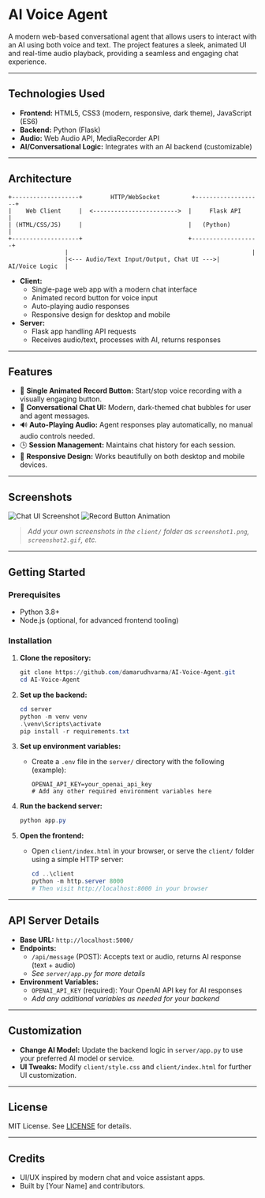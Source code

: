 # AI Voice Agent

A modern web-based conversational agent that allows users to interact with an AI using both voice and text. The project features a sleek, animated UI and real-time audio playback, providing a seamless and engaging chat experience.

---

## Technologies Used

- **Frontend:** HTML5, CSS3 (modern, responsive, dark theme), JavaScript (ES6)
- **Backend:** Python (Flask)
- **Audio:** Web Audio API, MediaRecorder API
- **AI/Conversational Logic:** Integrates with an AI backend (customizable)

---

## Architecture

```
+-------------------+        HTTP/WebSocket         +-------------------+
|    Web Client     |  <------------------------>  |     Flask API     |
| (HTML/CSS/JS)     |                              |   (Python)        |
+-------------------+                              +-------------------+
				|                                                    |
				|<--- Audio/Text Input/Output, Chat UI --->|   AI/Voice Logic  |
```

- **Client:**
  - Single-page web app with a modern chat interface
  - Animated record button for voice input
  - Auto-playing audio responses
  - Responsive design for desktop and mobile
- **Server:**
  - Flask app handling API requests
  - Receives audio/text, processes with AI, returns responses

---

## Features

- 🎤 **Single Animated Record Button:** Start/stop voice recording with a visually engaging button.
- 💬 **Conversational Chat UI:** Modern, dark-themed chat bubbles for user and agent messages.
- 🔊 **Auto-Playing Audio:** Agent responses play automatically, no manual audio controls needed.
- 🕒 **Session Management:** Maintains chat history for each session.
- 📱 **Responsive Design:** Works beautifully on both desktop and mobile devices.

---

## Screenshots

![Chat UI Screenshot](client/screenshot1.png)
![Record Button Animation](client/screenshot2.gif)

> _Add your own screenshots in the `client/` folder as `screenshot1.png`, `screenshot2.gif`, etc._

---

## Getting Started

### Prerequisites

- Python 3.8+
- Node.js (optional, for advanced frontend tooling)

### Installation

1. **Clone the repository:**

   ```powershell
   git clone https://github.com/damarudhvarma/AI-Voice-Agent.git
   cd AI-Voice-Agent
   ```

2. **Set up the backend:**

   ```powershell
   cd server
   python -m venv venv
   .\venv\Scripts\activate
   pip install -r requirements.txt
   ```

3. **Set up environment variables:**

   - Create a `.env` file in the `server/` directory with the following (example):
     ```env
     OPENAI_API_KEY=your_openai_api_key
     # Add any other required environment variables here
     ```

4. **Run the backend server:**

   ```powershell
   python app.py
   ```

5. **Open the frontend:**
   - Open `client/index.html` in your browser, or serve the `client/` folder using a simple HTTP server:
     ```powershell
     cd ..\client
     python -m http.server 8000
     # Then visit http://localhost:8000 in your browser
     ```

---

## API Server Details

- **Base URL:** `http://localhost:5000/`
- **Endpoints:**
  - `/api/message` (POST): Accepts text or audio, returns AI response (text + audio)
  - _See `server/app.py` for more details_
- **Environment Variables:**
  - `OPENAI_API_KEY` (required): Your OpenAI API key for AI responses
  - _Add any additional variables as needed for your backend_

---

## Customization

- **Change AI Model:** Update the backend logic in `server/app.py` to use your preferred AI model or service.
- **UI Tweaks:** Modify `client/style.css` and `client/index.html` for further UI customization.

---

## License

MIT License. See [LICENSE](LICENSE) for details.

---

## Credits

- UI/UX inspired by modern chat and voice assistant apps.
- Built by [Your Name] and contributors.
